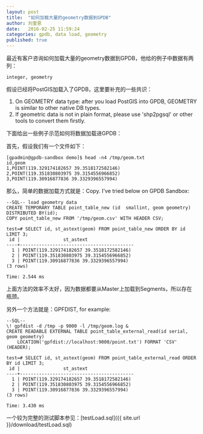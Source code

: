 ```yaml
---
layout: post
title:  "如何加载大量的geometry数据到GPDB"
author: 刘奎恩
date:   2016-02-25 11:59:24
categories: gpdb, data load, geometry 
published: true
---
```


最近有客户咨询如何加载大量的geometry数据到GPDB，他给的例子中数据有两列：

	integer, geometry

假设已经将PostGIS加载入了GPDB，这里要补充的一些共识：
1. On GEOMETRY data type: after you load PostGIS into GPDB, GEOMETRY is similar to other native DB types.
2. If geometric data is not in plain format, please use 'shp2pgsql' or other tools to convert them firstly.

下面给出一些例子示范如何将数据加载进GPDB：

首先，假设我们有一个文件如下：
```
[gpadmin@gpdb-sandbox demo]$ head -n4 /tmp/geom.txt
id,geom
1,POINT(119.329174182657 39.3518172582146)
2,POINT(119.351830803975 39.3154556966852)
3,POINT(119.30916877836 39.3329396557994)
```

那么，简单的数据加载方式就是：Copy. I've tried below on GPDB Sandbox:

```
--SQL-- load geometry data
CREATE TEMPORARY TABLE point_table_new (id  smallint, geom geometry) DISTRIBUTED BY(id);
COPY point_table_new FROM '/tmp/geom.csv' WITH HEADER CSV;

test=# SELECT id, st_astext(geom) FROM point_table_new ORDER BY id LIMIT 3;
 id |                st_astext
----+------------------------------------------
  1 | POINT(119.329174182657 39.3518172582146)
  2 | POINT(119.351830803975 39.3154556966852)
  3 | POINT(119.30916877836 39.3329396557994)
(3 rows)

Time: 2.544 ms
```

上面方法的效率不太好，因为数据都要从Master上加载到Segments，所以存在瓶颈。

另外一个方法就是：GPFDIST, for example:

```
--SQL--
\! gpfdist -d /tmp -p 9000 -l /tmp/geom.log &
CREATE READABLE EXTERNAL TABLE point_table_external_read(id serial, geom geometry)
    LOCATION('gpfdist://localhost:9000/point.txt') FORMAT 'CSV' (HEADER);

test=# SELECT id, st_astext(geom) FROM point_table_external_read ORDER BY id LIMIT 3;
 id |                st_astext
----+------------------------------------------
  1 | POINT(119.329174182657 39.3518172582146)
  2 | POINT(119.351830803975 39.3154556966852)
  3 | POINT(119.30916877836 39.3329396557994)
(3 rows)

Time: 3.430 ms
```

一个较为完整的测试脚本参见：[testLoad.sql]({{ site.url }}/download/testLoad.sql)
